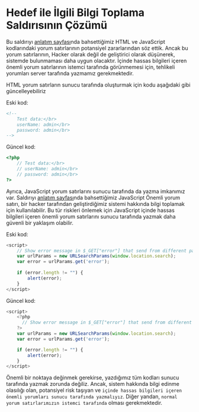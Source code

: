 # Hedef ile İlgili Bilgi Toplama Saldırısının Çözümü

Bu saldırıyı [anlatım sayfası](https://github.com/yasir723/hedef-ile-ilgili-bilgi-toplama)nda bahsettiğimiz HTML ve JavaScript kodlarındaki yorum satırlarının potansiyel zararlarından söz ettik. Ancak bu yorum satırlarının, Hacker olarak değil de geliştirici olarak düşünerek, sistemde bulunmaması daha uygun olacaktır. İçinde hassas bilgileri içeren önemli yorum satırlarının istemci tarafında görünmemesi için, tehlikeli yorumları server tarafında yazmamız gerekmektedir.

HTML yorum satırların sunucu tarafında oluşturmak için kodu aşağıdaki gibi güncelleyebiliriz

Eski kod:
```html
<!--
    Test data:</br>
    userName: admin</br>
    password: admin</br>
-->
```

Güncel kod:
```php
<?php
    // Test data:</br>
    // userName: admin</br>
    // password: admin</br>
?>
```

Ayrıca, JavaScript yorum satırlarını sunucu tarafında da yazma imkanımız var. Saldırıyı [anlatım sayfası](https://github.com/yasir723/hedef-ile-ilgili-bilgi-toplama)nda bahsettiğimiz JavaScript Önemli yorum satırı, bir hacker tarafından geliştirdiğimiz sistemi hakkında bilgi toplamak için kullanılabilir. Bu tür riskleri önlemek için JavaScript içinde hassas bilgileri içeren önemli yorum satırlarını sunucu tarafında yazmak daha güvenli bir yaklaşım olabilir.

Eski kod:
```JavaScript
<script>
    // Show error message in $_GET["error"] that send from different pages
    var urlParams = new URLSearchParams(window.location.search);
    var error = urlParams.get('error');
    
    if (error.length != "") {
        alert(error);
    }
</script>
```

Güncel kod:

```JavaScript
<script>
    <?php
      // Show error message in $_GET["error"] that send from different pages
    ?>
    var urlParams = new URLSearchParams(window.location.search);
    var error = urlParams.get('error');

    if (error.length != "") {
        alert(error);
    }
</script>
```

Önemli bir noktaya değinmek gerekirse, yazdığımız tüm kodları sunucu tarafında yazmak zorunda değiliz. Ancak, sistem hakkında bilgi edinme olasılığı olan, potansiyel risk taşıyan ve `içinde hassas bilgileri içeren önemli yorumları sunucu tarafında yazmalıyız`. Diğer yandan, `normal yorum satırlarımızın istemci tarafında` olması gerekmektedir.


